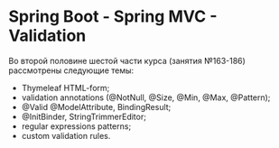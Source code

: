 # Spring Boot - Spring MVC - Validation

Во второй половине шестой части курса (занятия №163-186) рассмотрены следующие темы:
- Thymeleaf HTML-form;
- validation annotations (@NotNull, @Size, @Min, @Max, @Pattern);
- @Valid @ModelAttribute, BindingResult;
- @InitBinder, StringTrimmerEditor;
- regular expressions patterns;
- custom validation rules.
